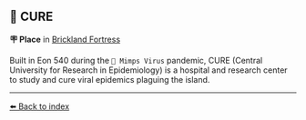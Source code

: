 ## 🏥 CURE

**🪧 Place** in [Brickland Fortress](../refs/brickland_fortress.md)

Built in Eon 540 during the `🦠 Mimps Virus` pandemic, CURE (Central University for Research in Epidemiology) is a hospital and research center to study and cure viral epidemics plaguing the island.


----------
[⬅️ Back to index](../refs/index.md)